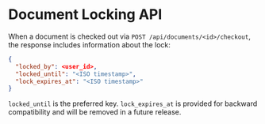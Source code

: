 # Document Locking API

When a document is checked out via `POST /api/documents/<id>/checkout`, the response includes information about the lock:

```json
{
  "locked_by": <user_id>,
  "locked_until": "<ISO timestamp>",
  "lock_expires_at": "<ISO timestamp>"
}
```

`locked_until` is the preferred key. `lock_expires_at` is provided for backward compatibility and will be removed in a future release.
